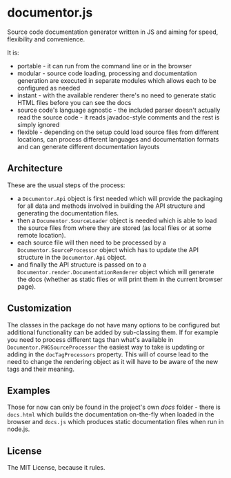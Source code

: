 # documentor.js

Source code documentation generator written in JS and aiming for speed, flexibility and convenience.

It is:

* portable - it can run from the command line or in the browser
* modular - source code loading, processing and documentation generation are executed in separate modules which allows each to be configured as needed
* instant - with the available renderer there's no need to generate static HTML files before you can see the docs
* source code's language agnostic - the included parser doesn't actually read the source code - it reads javadoc-style comments and the rest is simply ignored 
* flexible - depending on the setup could load source files from different locations, can process different languages and documentation formats and can generate different documentation layouts 

## Architecture
These are the usual steps of the process:

* a `Documentor.Api` object is first needed which will provide the packaging for all data and methods involved in building the API structure and generating the documentation files.  
* then a `Documentor.SourceLoader` object is needed which is able to load the source files from where they are stored (as local files or at some remote location).  
* each source file will then need to be processed by a `Documentor.SourceProcessor` object which has to update the API structure in the `Documentor.Api` object.  
* and finally the API structure is passed on to a `Documentor.render.DocumentationRenderer` object which will generate the docs (whether as static files or will print them in the current browser page).

## Customization
The classes in the package do not have many options to be configured but additional functionality can be added by sub-classing them. If for example you need to process different tags than what's available in `Documentor.PHGSourceProcessor` the easiest way to take is updating or adding in the `docTagProcessors` property. This will of course lead to the need to change the rendering object as it will have to be aware of the new tags and their meaning. 

## Examples
Those for now can only be found in the project's own _docs_ folder - there is `docs.html` which builds the documentation on-the-fly when loaded in the browser and `docs.js` which produces static documentation files when run in node.js.

## License
The MIT License, because it rules.
